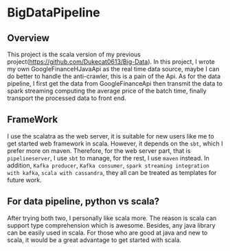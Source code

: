 # BigDataPipeline

## Overview

This project is the scala version of my previous project(https://github.com/Dukecat0613/Big-Data). In this project, I wrote my own GoogleFinanceHJavaApi as the real time data source, maybe I can do better to handle the anti-crawler, this is a pain of the Api. As for the data pipeline, I first get the data from GoogleFinanceApi then transmit the data to spark streaming computing the average price of the batch time, finally transport the processed data to front end. 

## FrameWork

I use the scalatra as the web server, it is suitable for new users like me to get started web framework in scala. However, it depends on the `sbt`, which I prefer more on maven. Therefore, for the web server part, that is `pipelineserver`, I use `sbt` to manage, for the rest, I use `maven` instead. In addition, `Kafka producer`, `Kafka consumer`, `spark streaming integration with kafka`, `scala with cassandra`, they all can be treated as templates for future work.

## For data pipeline, python vs scala?

After trying both two, I personally like scala more. The reason is scala can support type comprehension which is awesome. Besides, any java library can be easily used in scala. For those who are good at java and new to scala, it would be a great advantage to get started with scala. 
